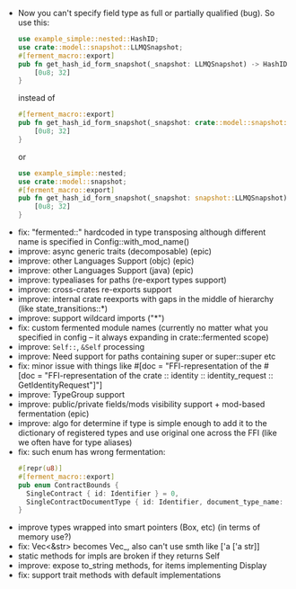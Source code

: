 - Now you can't specify field type as full or partially qualified (bug). So use this:
    ```rust
    use example_simple::nested::HashID;
    use crate::model::snapshot::LLMQSnapshot;
    #[ferment_macro::export]
    pub fn get_hash_id_form_snapshot(_snapshot: LLMQSnapshot) -> HashID {
        [0u8; 32]
    }
    ```
    instead of
    ```rust
    #[ferment_macro::export]
    pub fn get_hash_id_form_snapshot(_snapshot: crate::model::snapshot::LLMQSnapshot) -> example_simple::nested::HashID {
        [0u8; 32]
    }
    ```
    or
    ```rust
    use example_simple::nested;
    use crate::model::snapshot;
    #[ferment_macro::export]
    pub fn get_hash_id_form_snapshot(_snapshot: snapshot::LLMQSnapshot) -> nested::HashID {
        [0u8; 32]
    }
    ```
- fix: "fermented::" hardcoded in type transposing although different name is specified in Config::with_mod_name()
- improve: async generic traits (decomposable) (epic)
- improve: other Languages Support (objc) (epic)
- improve: other Languages Support (java) (epic)
- improve: typealiases for paths (re-export types support)
- improve: cross-crates re-exports support 
- improve: internal crate reexports with gaps in the middle of hierarchy (like state_transitions::*)
- improve: support wildcard imports ("*")
- fix: custom fermented module names (currently no matter what you specified in config – it always expanding in crate::fermented scope)
- improve: `Self::`, `&Self` processing
- improve: Need support for paths containing super or super::super etc
- fix: minor issue with things like #[doc = "FFI-representation of the # [doc = \"FFI-representation of the crate :: identity :: identity_request :: GetIdentityRequest\"]"]
- improve: TypeGroup support
- improve: public/private fields/mods visibility support + mod-based fermentation (epic)
- improve: algo for determine if type is simple enough to add it to the dictionary of registered types and use original one across the FFI (like we often have for type aliases)
- fix: such enum has wrong fermentation: 
  ```rust
  #[repr(u8)]
  #[ferment_macro::export]
  pub enum ContractBounds {
    SingleContract { id: Identifier } = 0,
    SingleContractDocumentType { id: Identifier, document_type_name: String } = 1,
  }
  ```
- improve types wrapped into smart pointers (Box, etc) (in terms of memory use?)
- fix: Vec<&str> becomes Vec_, also can't use smth like ['a ['a str]]
- static methods for impls are broken if they returns Self
- improve: expose to_string methods, for items implementing Display
- fix: support trait methods with default implementations